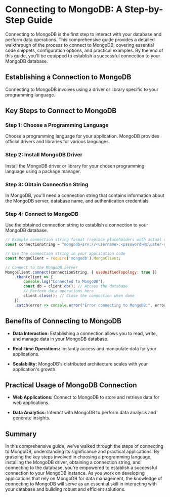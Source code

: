 # Connecting to MongoDB: A Step-by-Step Guide

Connecting to MongoDB is the first step to interact with your database and perform data operations. This comprehensive guide provides a detailed walkthrough of the process to connect to MongoDB, covering essential code snippets, configuration options, and practical examples. By the end of this guide, you'll be equipped to establish a successful connection to your MongoDB database.

## Establishing a Connection to MongoDB

Connecting to MongoDB involves using a driver or library specific to your programming language.

## Key Steps to Connect to MongoDB

### Step 1: Choose a Programming Language

Choose a programming language for your application. MongoDB provides official drivers and libraries for various languages.

### Step 2: Install MongoDB Driver

Install the MongoDB driver or library for your chosen programming language using a package manager.

### Step 3: Obtain Connection String

In MongoDB, you'll need a connection string that contains information about the MongoDB server, database name, and authentication credentials.

### Step 4: Connect to MongoDB

Use the obtained connection string to establish a connection to your MongoDB database.

```javascript
// Example connection string format (replace placeholders with actual values)
const connectionString = "mongodb+srv://<username>:<password>@cluster-name.mongodb.net/test?retryWrites=true&w=majority";

// Use the connection string in your application code
const MongoClient = require('mongodb').MongoClient;

// Connect to the MongoDB server
MongoClient.connect(connectionString, { useUnifiedTopology: true })
    .then(client => {
        console.log("Connected to MongoDB");
        const db = client.db(); // Access the database
        // Perform data operations here
        client.close(); // Close the connection when done
    })
    .catch(error => console.error("Error connecting to MongoDB:", error));
```

## Benefits of Connecting to MongoDB

- **Data Interaction:** Establishing a connection allows you to read, write, and manage data in your MongoDB database.

- **Real-time Operations:** Instantly access and manipulate data for your applications.

- **Scalability:** MongoDB's distributed architecture scales with your application's growth.

## Practical Usage of MongoDB Connection

- **Web Applications:** Connect to MongoDB to store and retrieve data for web applications.

- **Data Analytics:** Interact with MongoDB to perform data analysis and generate insights.

## Summary

In this comprehensive guide, we've walked through the steps of connecting to MongoDB, understanding its significance and practical applications. By grasping the key steps involved in choosing a programming language, installing the MongoDB driver, obtaining a connection string, and connecting to the database, you're empowered to establish a successful connection to your MongoDB instance. As you work on developing applications that rely on MongoDB for data management, the knowledge of connecting to MongoDB will serve as an essential skill in interacting with your database and building robust and efficient solutions.